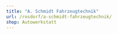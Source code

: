 ```yaml
---
title: "A. Schmidt Fahrzeugtechnik"
url: /rosdorf/a-schmidt-fahrzeugtechnik/
shop: Autowerkstatt
---
```

